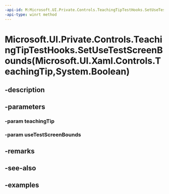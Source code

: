 ```yaml
---
-api-id: M:Microsoft.UI.Private.Controls.TeachingTipTestHooks.SetUseTestScreenBounds(Microsoft.UI.Xaml.Controls.TeachingTip,System.Boolean)
-api-type: winrt method
---
```


# Microsoft.UI.Private.Controls.TeachingTipTestHooks.SetUseTestScreenBounds(Microsoft.UI.Xaml.Controls.TeachingTip,System.Boolean)

<!--
public static void SetUseTestScreenBounds (Microsoft.UI.Xaml.Controls.TeachingTip teachingTip, bool useTestScreenBounds);
-->


## -description

## -parameters

### -param teachingTip

### -param useTestScreenBounds

## -remarks

## -see-also

## -examples


